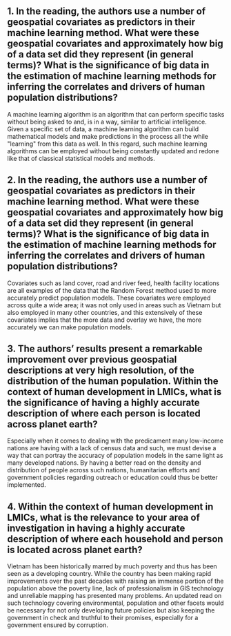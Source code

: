 ## 1. In the reading, the authors use a number of geospatial covariates as predictors in their machine learning method. What were these geospatial covariates and approximately how big of a data set did they represent (in general terms)? What is the significance of big data in the estimation of machine learning methods for inferring the correlates and drivers of human population distributions?

A machine learning algorithm is an algorithm that can perform specific tasks without being asked to and, is in a way, similar to artificial intelligence. Given a specific set of data, a machine learning algorithm can build mathematical models and make predictions in the process all the while "learning" from this data as well. In this regard, such machine learning algorithms can be employed without being constantly updated and redone like that of classical statistical models and methods.

## 2. In the reading, the authors use a number of geospatial covariates as predictors in their machine learning method. What were these geospatial covariates and approximately how big of a data set did they represent (in general terms)? What is the significance of big data in the estimation of machine learning methods for inferring the correlates and drivers of human population distributions?

Covariates such as land cover, road and river feed, health facility locations are all examples of the data that the Random Forest method used to more accurately predict population models. These covariates were employed across quite a wide area; it was not only used in areas such as Vietnam but also employed in many other countries, and this extensively of these covariates implies that the more data and overlay we have, the more accurately we can make population models. 

## 3. The authors’ results present a remarkable improvement over previous geospatial descriptions at very high resolution, of the distribution of the human population. Within the context of human development in LMICs, what is the significance of having a highly accurate description of where each person is located across planet earth?

Especially when it comes to dealing with the predicament many low-income nations are having with a lack of census data and such, we must devise a way that can portray the accuracy of population models in the same light as many developed nations. By having a better read on the density and distribution of people across such nations, humanitarian efforts and government policies regarding outreach or education could thus be better implemented.

## 4. Within the context of human development in LMICs, what is the relevance to your area of investigation in having a highly accurate description of where each household and person is located across planet earth?

Vietnam has been historically marred by much poverty and thus has been seen as a developing country. While the country has been making rapid improvements over the past decades with raising an immense portion of the population above the poverty line, lack of professionalism in GIS technology and unreliable mapping has presented many problems. An updated read on such technology covering environmental, population and other facets would be necessary for not only developing future policies but also keeping the government in check and truthful to their promises, especially for a government ensured by corruption.
